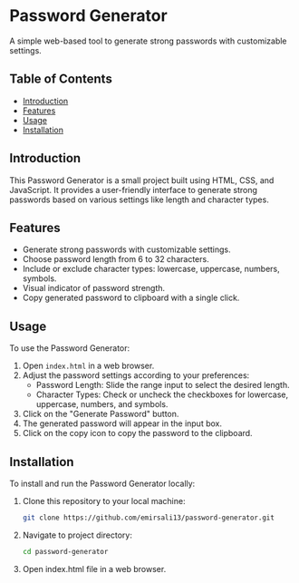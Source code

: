 # Password Generator

A simple web-based tool to generate strong passwords with customizable settings.

## Table of Contents
- [Introduction](#introduction)
- [Features](#features)
- [Usage](#usage)
- [Installation](#installation)

## Introduction

This Password Generator is a small project built using HTML, CSS, and JavaScript. It provides a user-friendly interface to generate strong passwords based on various settings like length and character types.

## Features

- Generate strong passwords with customizable settings.
- Choose password length from 6 to 32 characters.
- Include or exclude character types: lowercase, uppercase, numbers, symbols.
- Visual indicator of password strength.
- Copy generated password to clipboard with a single click.

## Usage

To use the Password Generator:

1. Open `index.html` in a web browser.
2. Adjust the password settings according to your preferences:
   - Password Length: Slide the range input to select the desired length.
   - Character Types: Check or uncheck the checkboxes for lowercase, uppercase, numbers, and symbols.
3. Click on the "Generate Password" button.
4. The generated password will appear in the input box.
5. Click on the copy icon to copy the password to the clipboard.

## Installation

To install and run the Password Generator locally:

1. Clone this repository to your local machine:
   ```bash
   git clone https://github.com/emirsali13/password-generator.git
2. Navigate to project directory:
   ```bash
   cd password-generator
3. Open index.html file in a web browser.

